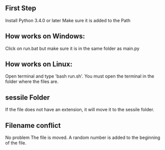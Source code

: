 ## First Step

Install Python 3.4.0 or later
Make sure it is added to the Path

## How works on Windows:

Click on run.bat but make sure it is in the same folder as main.py

## How works on Linux:

Open terminal and type 'bash run.sh'. You must open the terminal in the folder where the files are.

## sessile Folder

If the file does not have an extension, it will move it to the sessile folder.

## Filename conflict

No problem The file is moved. A random number is added to the beginning of the file.






